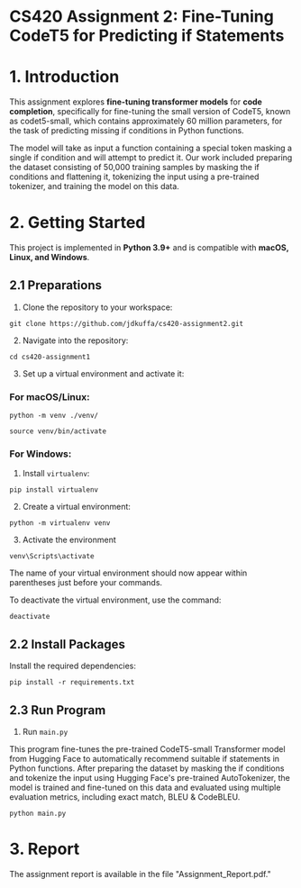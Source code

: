 # CS420 Assignment 2: Fine-Tuning CodeT5 for Predicting if Statements

# **1. Introduction** 

This assignment explores **fine-tuning transformer models** for **code completion**, specifically for fine-tuning the small version of CodeT5, known as codet5-small, which contains
approximately 60 million parameters, for the task of predicting missing if conditions in Python functions. 

The model will take as input a function containing a special token masking a single if condition and will attempt to predict it. Our work included preparing the dataset consisting of 50,000 training samples by masking the if conditions and flattening it, tokenizing the input using a pre-trained tokenizer, and training the model on this data.

# **2. Getting Started**  

This project is implemented in **Python 3.9+** and is compatible with **macOS, Linux, and Windows**.  

## **2.1 Preparations**  

1. Clone the repository to your workspace:  
```shell
git clone https://github.com/jdkuffa/cs420-assignment2.git
```

2. Navigate into the repository:

```
cd cs420-assignment1
```

3. Set up a virtual environment and activate it:

### For macOS/Linux:

```
python -m venv ./venv/
```
```
source venv/bin/activate
```

### For Windows:

1. Install ```virtualenv```:
```
pip install virtualenv
```

2. Create a virtual environment:
```
python -m virtualenv venv
```

3. Activate the environment
```
venv\Scripts\activate
```

The name of your virtual environment should now appear within parentheses just before your commands.

To deactivate the virtual environment, use the command:

```
deactivate
```

## **2.2 Install Packages**

Install the required dependencies:

```
pip install -r requirements.txt
```

## **2.3 Run Program**

1. Run ```main.py```

This program fine-tunes the pre-trained CodeT5-small Transformer model from Hugging Face to automatically recommend suitable if statements in Python functions. After preparing the dataset by masking the if conditions and tokenize the input using Hugging Face's pre-trained AutoTokenizer, the model is trained and fine-tuned on this data and evaluated using multiple evaluation metrics, including exact match, BLEU & CodeBLEU.

```
python main.py
```

# 3. Report

The assignment report is available in the file "Assignment_Report.pdf."
